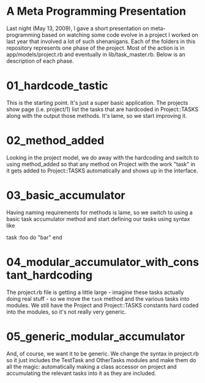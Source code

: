 # A Meta Programming Presentation

Last night (May 13, 2009), I gave a short presentation on meta-programming based on watching some code evolve in a
project I worked on last year that involved a lot of such shenanigans. Each of the folders in this repository represents
one phase of the project. Most of the action is in app/models/project.rb and eventually in lib/task_master.rb. Below is
an description of each phase.

# 01_hardcode_tastic

This is the starting point. It's just a super basic application. The projects show page (i.e. project/1) list the tasks
that are hardcoded in Project::TASKS along with the output those methods. It's lame, so we start improving it. 

# 02_method_added

Looking in the project model, we do away with the hardcoding and switch to using method_added so that any method on
Project with the work "task" in it gets added to Project::TASKS automatically and shows up in the interface.

# 03_basic_accumulator

Having naming requirements for methods is lame, so we switch to using a basic task accumulator method and start defining
our tasks using syntax like

task :foo do
  "bar"
end

# 04_modular_accumulator_with_constant_hardcoding

The project.rb file is getting a little large - imagine these tasks actually doing real stuff - so we move the `task`
method and the various tasks into modules. We still have the Project and Project::TASKS constants hard coded into the
modules, so it's not really very generic.

# 05_generic_modular_accumulator

And, of course, we want it to be generic. We change the syntax in project.rb so it just includes the TestTask and
OtherTasks modules and make them do all the magic: automatically making a class accessor on project and accumulating the
relevant tasks into it as they are included. 
